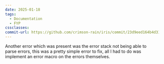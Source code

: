 ```yaml
---
date: 2025-01-18
tags:
  - Documentation
  - FYP
cssclasses: 
commit-url: https://github.com/crimson-rain/iris/commit/23d9eed164b4d310630f097cd498f175d39a6991
---
```

Another error which was present was the error stack not being able to parse errors, this was a pretty simple error to fix, all I had to do was implement an error macro on the errors themselves.